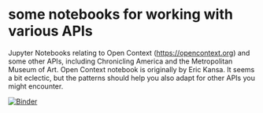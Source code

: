 # some notebooks for working with various APIs


Jupyter Notebooks relating to Open Context (https://opencontext.org) and some other APIs, including Chronicling America and the Metropolitan Museum of Art. Open Context notebook is originally by Eric Kansa. It seems a bit eclectic, but the patterns should help you also adapt for other APIs you might encounter.

[![Binder](https://mybinder.org/badge.svg)](https://mybinder.org/v2/gh/shawngraham/some-api-notebooks/master)



